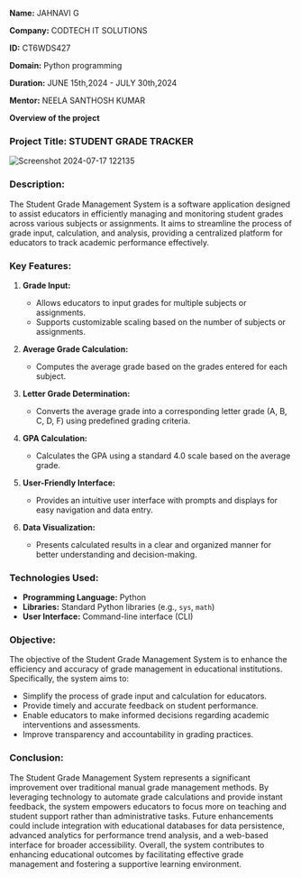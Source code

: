 **Name:** JAHNAVI G

**Company:** CODTECH IT SOLUTIONS

**ID:** CT6WDS427

**Domain:** Python programming

**Duration:** JUNE 15th,2024 - JULY 30th,2024

**Mentor:** NEELA SANTHOSH KUMAR

**Overview of the project**

### Project Title: STUDENT GRADE TRACKER
![Screenshot 2024-07-17 122135](https://github.com/user-attachments/assets/93ec77eb-63fb-46e6-a880-82a009f69e40)


### Description:

The Student Grade Management System is a software application designed to assist educators in efficiently managing and monitoring student grades across various subjects or assignments. It aims to streamline the process of grade input, calculation, and analysis, providing a centralized platform for educators to track academic performance effectively.

### Key Features:

1. **Grade Input:**
   - Allows educators to input grades for multiple subjects or assignments.
   - Supports customizable scaling based on the number of subjects or assignments.

2. **Average Grade Calculation:**
   - Computes the average grade based on the grades entered for each subject.

3. **Letter Grade Determination:**
   - Converts the average grade into a corresponding letter grade (A, B, C, D, F) using predefined grading criteria.

4. **GPA Calculation:**
   - Calculates the GPA using a standard 4.0 scale based on the average grade.

5. **User-Friendly Interface:**
   - Provides an intuitive user interface with prompts and displays for easy navigation and data entry.

6. **Data Visualization:**
   - Presents calculated results in a clear and organized manner for better understanding and decision-making.

### Technologies Used:

- **Programming Language:** Python
- **Libraries:** Standard Python libraries (e.g., `sys`, `math`)
- **User Interface:** Command-line interface (CLI)

### Objective:

The objective of the Student Grade Management System is to enhance the efficiency and accuracy of grade management in educational institutions. Specifically, the system aims to:
- Simplify the process of grade input and calculation for educators.
- Provide timely and accurate feedback on student performance.
- Enable educators to make informed decisions regarding academic interventions and assessments.
- Improve transparency and accountability in grading practices.

### Conclusion:

The Student Grade Management System represents a significant improvement over traditional manual grade management methods. By leveraging technology to automate grade calculations and provide instant feedback, the system empowers educators to focus more on teaching and student support rather than administrative tasks. Future enhancements could include integration with educational databases for data persistence, advanced analytics for performance trend analysis, and a web-based interface for broader accessibility. Overall, the system contributes to enhancing educational outcomes by facilitating effective grade management and fostering a supportive learning environment.

